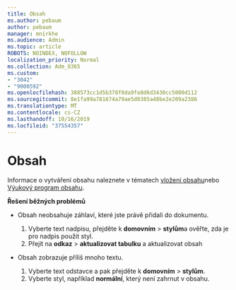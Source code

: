 ```yaml
---
title: Obsah
ms.author: pebaum
author: pebaum
manager: mnirkhe
ms.audience: Admin
ms.topic: article
ROBOTS: NOINDEX, NOFOLLOW
localization_priority: Normal
ms.collection: Adm_O365
ms.custom:
- "3042"
- "9000592"
ms.openlocfilehash: 388573cc1d5b378f0da9fe8d6d3430cc5000d112
ms.sourcegitcommit: 8e1fa99a781674a79ae5d0385a48be2e209a2386
ms.translationtype: MT
ms.contentlocale: cs-CZ
ms.lasthandoff: 10/16/2019
ms.locfileid: "37554357"
---
```

# <a name="table-of-contents"></a>Obsah

Informace o vytváření obsahu naleznete v tématech [vložení obsahu](https://support.office.com/article/882e8564-0edb-435e-84b5-1d8552ccf0c0)nebo [Výukový program obsahu](https://go.microsoft.com/fwlink/?linkid=2065106).

**Řešení běžných problémů**

- Obsah neobsahuje záhlaví, které jste právě přidali do dokumentu.
  1. Vyberte text nadpisu, přejděte k **domovním** > **stylům**a ověřte, zda je pro nadpis použit styl.
  2. Přejít na **odkaz** > **aktualizovat tabulku** a aktualizovat obsah

- Obsah zobrazuje příliš mnoho textu. 
  1. Vyberte text odstavce a pak přejděte k **domovním** > **stylům**.
  2. Vyberte styl, například **normální**, který není zahrnut v obsahu.